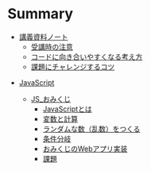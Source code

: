 # Summary

- [講義資料ノート](./note/README.md)
  - [受講時の注意](./note/about.md)
  - [コードに向き合いやすくなる考え方](./note/with-code.md)
  - [課題にチャレンジするコツ](./note/for-work.md)
  <!-- - [課題提出](./note/work-post.md) -->
  <!-- - [プログラミングのおもしろさ](./note/why-programming-is-intersting.md) -->
  <!-- - [時間をコミットせよ](./note/commit-time.md) -->

<!-- - [HTML&CSS](./html_css/README.md) -->
  <!-- - [HTML](./html_css/html.md)
  - [CSS/背景，文字の大きさ，色](./html_css/css.md)
  - [CSS/レイアウト](./html_css/flex.md)
  - [演習](./html_css/work.md) -->

- [JavaScript](./js/README.md)
  - [JS_おみくじ](./js/js01/README.md)
    - [JavaScriptとは](./js/README.md)
    - [変数と計算](./components/variable.md)
    - [ランダムな数（乱数）をつくる](./components/random.md)
    - [条件分岐](./components/if.md)
    - [おみくじのWebアプリ実装](./js/js01/omikuji.md)
    - [課題](./js/js01/work.md)

  <!-- - [JS_メモパッド](./js/js02/README.md)
    - [配列](./components/array.md)
    - [繰り返し処理](./components/for.md)
    - [オブジェクト](./components/object.md)
    - [LocalStorage（メモ帳初級）](./js/js02/memopad01.md)
    - [JSONデータ（メモ帳中級）](./js/js02/memopad02.md)
    - [課題](./js/js02/work.md) -->

  <!-- - [JS_Firebase](./js/js04/README.md)
    - [関数](./components/function.md)
    - [リアルタイムチャットの実装](./js/js04/chat-app.md)
    - [Firebaseの準備1（プロジェクトの作成）](./js/js04/firebase-project.md)
    - [Firebaseの準備2（ソースコードの準備）](./js/js04/firebase-js.md)
    - [Firebaseの準備3（データベースの準備）](./js/js04/firebase-db.md)
    - [チャット画面の実装とデータの送信](./js/js04/chat-create.md)
    - [データのリアルタイム取得と画面表示](./js/js04/chat-read.md)
    - [機能追加](./js/js04/optimize.md)
    - [課題と提出時の注意点](./js/js04/work.md) -->

  <!-- - [JS_API](./js/js05/README.md)

    - [APIとは](./js/js05/about-api.md)
    - [GoogleBooksAPI](./js/js05/booksapi.md)
    - [位置情報の活用](./js/js05/geolocation.md)
    - [BingMapsAPI/準備](./js/js05/bingmapsapi-setup.md)
    - [BingMapsAPI/実践](./js/js05/bingmapsapi-map.md)
    - [【おまけ】BingMapsAPI/機能追加](./js/js05/bingmapsapi-pin.md)
    - [その他のAPI紹介](./js/js05/other-api.md)
    - [課題](./js/js05/work.md) -->

  <!-- - [JS修練場](./js/js06/README.md) -->
    <!-- - [例題](./js/js06/example.md) -->

<!-- - [PHP](./php/README.md) -->

  <!-- - [PHP事前準備](./php/php_setup/README.md) -->

  <!-- - [PHP基礎](./php/php01/README.md)

    - [PHP概要](./php/php01/about-php.md)
    - [開発の手順](./php/php01/get-started.md)
    - [PHP基礎](./php/php01/php-start.md)
    - [クライアント - サーバ間の通信](./php/php01/get-post.md)
    - [ファイル操作（書き込み）](./php/php01/write-file.md)
    - [ファイル操作（読み込み）](./php/php01/read-file.md)
    - [課題](./php/php01/work.md) -->

  <!-- - [PHP_DB連携_CRUD処理前半](./php/php02/README.md)

    - [DBの基本](./php/php02/about-db.md)
    - [DB / テーブルの作成](./php/php02/start-db.md)
    - [SQLによるDB操作](./php/php02/db-sql.md)
    - [PHPとDBの連携1（データ作成処理）](./php/php02/sql-create.md)
    - [PHPとDBの連携2（データ参照処理）](./php/php02/sql-read.md)
    - [課題と提出時の注意点](./php/php02/work.md) -->

  <!-- - [PHP_DB連携_CRUD処理後半](./php/php03/README.md)

    - [DB接続関数の作成](./php/php03/function-db-connect.md)
    - [PHPとDBの連携3（編集画面の作成）](./php/php03/sql-edit.md)
    - [PHPとDBの連携4（データ更新処理の作成）](./php/php03/sql-update.md)
    - [PHPとDBの連携5（データ削除処理）](./php/php03/sql-delete.md)
    - [課題](./php/php03/work.md) -->

  <!-- - [PHP_セッション](./php/php04/README.md)

    - [セッションとは](./php/php04/about-session.md)
    - [セッション変数](./php/php04/session-variables.md)
    - [認証処理の実装1（ログインとログアウト）](./php/php04/auth-01.md)
    - [認証処理の実装2（認証状態の確認）](./php/php04/auth-02.md)
    - [課題](./php/php04/work.md) -->

  <!-- - [PHP_DB応用_RDB](./php/php05/README.md)

    - [RDBの構造](./php/php05/about-rdb.md)
    - [Like機能の実装1（データの追加1）](./php/php05/like-add.md)
    - [Like機能の実装2（データの追加2）](./php/php05/like-delete.md)
    - [Like機能の実装3（データの集計）](./php/php05/like-groupby.md)
    - [Like機能の実装4（データの結合）](./php/php05/like-join.md)
    - [課題](./php/php05/work.md) -->

  <!-- - [PHP_ファイル操作とAjax](./php/php06/README.md)

    - [ファイルアップロードの流れ](./php/php06/about-upload.md)
    - [ファイルアップロード実装](./php/php06/upload-file.md)
    - [ファイルアップロードとDB連携](./php/php06/upload-db.md)
    - [Ajax実装](./php/php06/ajax.md)
    - [課題](./php/php06/work.md) -->

<!-- - [Laravel](./laravel/README.md)

  - [【AWS Cloud9編】環境構築とLaravel準備](./laravel/laravel01_aws/README.md)
    - [Environment（仮想マシン）準備](./laravel/laravel01_aws/environment.md)
    - [⚠️ 仮想マシンの容量追加（EC2操作）](./laravel/laravel01_aws/add-volume.md)
    - [⚠️ swapメモリ作成](./laravel/laravel01_aws/add-memory.md)
    - [Laravelインストール準備](./laravel/laravel01_aws/laravel-install.md)
    - [Laravelプロジェクト作成](./laravel/laravel01_aws/create-project.md)
    - [ライブラリ準備](./laravel/laravel01_aws/add-laravel-breeze.md)
    - [データベース準備](./laravel/laravel01_aws/setup-db.md) -->

  <!-- - [【AWS Cloud9編】todoアプリケーションの実装](./laravel/laravel02_aws/README.md)
    - [マイグレーションによるテーブル設計](./laravel/laravel02_aws/laravel-migration.md)
    - [ルーティングとコントローラ](./laravel/laravel02_aws/laravel-routes-controllers.md)
    - [必要な画面の作成と動作確認](./laravel/laravel02_aws/laravel-views.md)
    - [データ作成処理の実装](./laravel/laravel02_aws/laravel-create.md)
    - [データ一覧画面の実装](./laravel/laravel02_aws/laravel-read.md)
    - [データ詳細画面の実装](./laravel/laravel02_aws/laravel-show.md)
    - [データ削除処理の実装](./laravel/laravel02_aws/laravel-delete.md)
    - [データ更新処理の実装](./laravel/laravel02_aws/laravel-update.md)
    - [ユーザ情報の利用](./laravel/laravel02_aws/laravel-auth.md)
    - [あとがき](./laravel/laravel02_aws/summary.md) -->

  <!-- - [【Docker編】環境構築とLaravel準備](./laravel/laravel01_docker/README.md)
    - [Laravelプロジェクト作成](./laravel/laravel01_docker/create-project.md)
    - [ライブラリ準備](./laravel/laravel01_docker/add-laravel-breeze.md)
    - [データベース準備](./laravel/laravel01_docker/setup-db.md)
    - [phpmyadminの追加](./laravel/laravel01_docker/phpmyadmin.md) -->

  <!-- - [【Docker編】todoアプリケーションの実装](./laravel/laravel02_docker/README.md)
    - [マイグレーションによるテーブル設計](./laravel/laravel02_docker/laravel-migration.md)
    - [ルーティングとコントローラ](./laravel/laravel02_docker/laravel-routes-controllers.md)
    - [必要な画面の作成と動作確認](./laravel/laravel02_docker/laravel-views.md)
    - [データ作成処理の実装](./laravel/laravel02_docker/laravel-create.md)
    - [データ一覧画面の実装](./laravel/laravel02_docker/laravel-read.md)
    - [データ詳細画面の実装](./laravel/laravel02_docker/laravel-show.md)
    - [データ削除処理の実装](./laravel/laravel02_docker/laravel-delete.md)
    - [データ更新処理の実装](./laravel/laravel02_docker/laravel-update.md)
    - [ユーザ情報の利用](./laravel/laravel02_docker/laravel-auth.md)
    - [あとがき](./laravel/laravel02_docker/summary.md) -->

  <!-- - [デプロイ](./laravel/deploy/README.md)

    - [デプロイの概要](./laravel/deploy/deploy-image.md)
    - [【AWS Cloud9編】実装したコードをGitHubへpush](./laravel/deploy/cloud9-to-github.md)
    - [【Docker編】実装したコードをGitHubへpush](./laravel/deploy/docker-to-github.md)
    - [ローカルからロリポップマネージドクラウドへのログイン](./laravel/deploy/setup-lolipop.md)
    - [ロリポップマネージドクラウドとGitHubのSSH通信設定](./laravel/deploy/lolipop-to-github.md)
    - [GitHub上のコードをマネージドクラウドにデプロイ](./laravel/deploy/github-to-lolipop.md) -->


<!-- - [Git](./git/README.md)

  - [GUIとCLI](./git/cli.md)
  - [Git](./git/git.md)
  - [GitHub概要](./git/github-about.md)
  - [GitHub設定](./git/github-setup/README.md)
    - [SSH鍵の発行](./git/github-setup/setup-ssh-key.md)
    - [設定ファイルの編集](./git/github-setup/config.md)
    - [GitHubへのSSH鍵登録](./git/github-setup/add-ssy-key-to-github.md)
    - [GitHubとの接続設定](./git/github-setup/connect-to-github.md)
  - [GitHubにプロダクトをpush](./git/github-init.md)
  - [GitHubに最新版をpush](./git/github-push.md) -->


